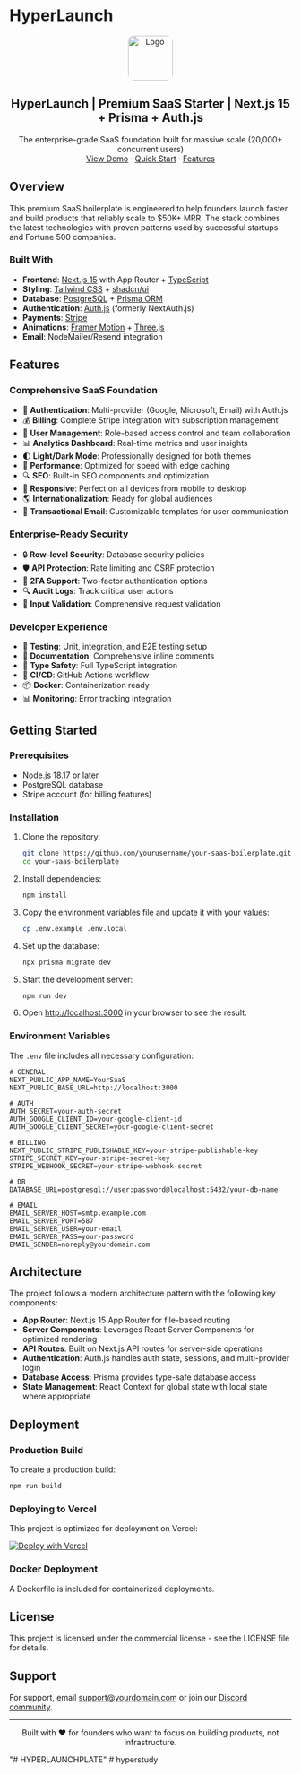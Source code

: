 # HyperLaunch

<div align="center">
  <img src="public/logo.png" alt="Logo" width="80" height="80" style="border-radius: 10px;">
  <h2 align="center">HyperLaunch | Premium SaaS Starter | Next.js 15 + Prisma + Auth.js</h2>
  <p align="center">
    The enterprise-grade SaaS foundation built for massive scale (20,000+ concurrent users)
    <br />
    <a href="#demo">View Demo</a>
    ·
    <a href="#getting-started">Quick Start</a>
    ·
    <a href="#features">Features</a>
  </p>
</div>

## Overview

This premium SaaS boilerplate is engineered to help founders launch faster and build products that reliably scale to $50K+ MRR. The stack combines the latest technologies with proven patterns used by successful startups and Fortune 500 companies.

### Built With

- **Frontend**: [Next.js 15](https://nextjs.org/) with App Router + [TypeScript](https://www.typescriptlang.org/)
- **Styling**: [Tailwind CSS](https://tailwindcss.com/) + [shadcn/ui](https://ui.shadcn.com/)
- **Database**: [PostgreSQL](https://www.postgresql.org/) + [Prisma ORM](https://www.prisma.io/)
- **Authentication**: [Auth.js](https://authjs.dev/) (formerly NextAuth.js)
- **Payments**: [Stripe](https://stripe.com/)
- **Animations**: [Framer Motion](https://www.framer.com/motion/) + [Three.js](https://threejs.org/)
- **Email**: NodeMailer/Resend integration

## Features

### Comprehensive SaaS Foundation

- 🔐 **Authentication**: Multi-provider (Google, Microsoft, Email) with Auth.js
- 💰 **Billing**: Complete Stripe integration with subscription management
- 👥 **User Management**: Role-based access control and team collaboration
- 📊 **Analytics Dashboard**: Real-time metrics and user insights
- 🌓 **Light/Dark Mode**: Professionally designed for both themes
- 🚀 **Performance**: Optimized for speed with edge caching
- 🔍 **SEO**: Built-in SEO components and optimization
- 📱 **Responsive**: Perfect on all devices from mobile to desktop
- 🌎 **Internationalization**: Ready for global audiences
- 📧 **Transactional Email**: Customizable templates for user communication

### Enterprise-Ready Security

- 🔒 **Row-level Security**: Database security policies
- 🛡️ **API Protection**: Rate limiting and CSRF protection
- 🔑 **2FA Support**: Two-factor authentication options
- 🔍 **Audit Logs**: Track critical user actions
- 🚫 **Input Validation**: Comprehensive request validation

### Developer Experience

- 🧪 **Testing**: Unit, integration, and E2E testing setup
- 📝 **Documentation**: Comprehensive inline comments
- 🧩 **Type Safety**: Full TypeScript integration
- 🔄 **CI/CD**: GitHub Actions workflow
- 📦 **Docker**: Containerization ready
- 📊 **Monitoring**: Error tracking integration

## Getting Started

### Prerequisites

- Node.js 18.17 or later
- PostgreSQL database
- Stripe account (for billing features)

### Installation

1. Clone the repository:
   ```sh
   git clone https://github.com/yourusername/your-saas-boilerplate.git
   cd your-saas-boilerplate
   ```

2. Install dependencies:
   ```sh
   npm install
   ```

3. Copy the environment variables file and update it with your values:
   ```sh
   cp .env.example .env.local
   ```

4. Set up the database:
   ```sh
   npx prisma migrate dev
   ```

5. Start the development server:
   ```sh
   npm run dev
   ```

6. Open [http://localhost:3000](http://localhost:3000) in your browser to see the result.

### Environment Variables

The `.env` file includes all necessary configuration:

```env
# GENERAL
NEXT_PUBLIC_APP_NAME=YourSaaS
NEXT_PUBLIC_BASE_URL=http://localhost:3000

# AUTH
AUTH_SECRET=your-auth-secret
AUTH_GOOGLE_CLIENT_ID=your-google-client-id
AUTH_GOOGLE_CLIENT_SECRET=your-google-client-secret

# BILLING
NEXT_PUBLIC_STRIPE_PUBLISHABLE_KEY=your-stripe-publishable-key
STRIPE_SECRET_KEY=your-stripe-secret-key
STRIPE_WEBHOOK_SECRET=your-stripe-webhook-secret

# DB
DATABASE_URL=postgresql://user:password@localhost:5432/your-db-name

# EMAIL
EMAIL_SERVER_HOST=smtp.example.com
EMAIL_SERVER_PORT=587
EMAIL_SERVER_USER=your-email
EMAIL_SERVER_PASS=your-password
EMAIL_SENDER=noreply@yourdomain.com
```

## Architecture

The project follows a modern architecture pattern with the following key components:

- **App Router**: Next.js 15 App Router for file-based routing
- **Server Components**: Leverages React Server Components for optimized rendering
- **API Routes**: Built on Next.js API routes for server-side operations
- **Authentication**: Auth.js handles auth state, sessions, and multi-provider login
- **Database Access**: Prisma provides type-safe database access
- **State Management**: React Context for global state with local state where appropriate

## Deployment

### Production Build

To create a production build:

```sh
npm run build
```

### Deploying to Vercel

This project is optimized for deployment on Vercel:

[![Deploy with Vercel](https://vercel.com/button)](https://vercel.com/new/clone?repository-url=https%3A%2F%2Fgithub.com%2Fyour-username%2Fyour-saas-boilerplate)

### Docker Deployment

A Dockerfile is included for containerized deployments.

## License

This project is licensed under the commercial license - see the LICENSE file for details.

## Support

For support, email support@yourdomain.com or join our [Discord community](https://discord.gg/your-discord).

---

<p align="center">
  Built with ❤️ for founders who want to focus on building products, not infrastructure.
</p>
"# HYPERLAUNCHPLATE" 
#   h y p e r s t u d y  
 